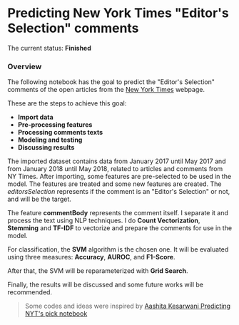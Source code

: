 # Predicting New York Times "Editor's Selection" comments

The current status: **Finished**

### Overview

The following notebook has the goal to predict the "Editor's Selection" comments of the open articles from the [New York Times](https://www.nytimes.com/) webpage.

These are the steps to achieve this goal:
- **Import data**
- **Pre-processing features**
- **Processing comments texts**
- **Modeling and testing**
- **Discussing results**

The imported dataset contains data from January 2017 until May 2017 and from January 2018 until May 2018, related to articles and comments from NY Times. After importing, some features are pre-selected to be used in the model. The features are treated and some new features are created. The *editorsSelection* represents if the comment is an "Editor's Selection" or not, and will be the target.

The feature **commentBody** represents the comment itself. I separate it and process the text using NLP techniques. I do **Count Vectorization**, **Stemming** and **TF-IDF** to vectorize and prepare the comments for use in the model.

For classification, the **SVM** algorithm is the chosen one. It will be evaluated using three measures: **Accuracy**, **AUROC**, and **F1-Score**.

After that, the SVM will be reparameterized with **Grid Search**.

Finally, the results will be discussed and some future works will be recommended.

>Some codes and ideas were inspired by [Aashita Kesarwani Predicting NYT's pick notebook](https://www.kaggle.com/aashita/predicting-nyt-s-pick/notebook)